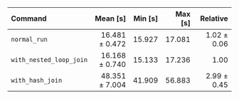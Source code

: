 | Command | Mean [s] | Min [s] | Max [s] | Relative |
|:---|---:|---:|---:|---:|
| `normal_run` | 16.481 ± 0.472 | 15.927 | 17.081 | 1.02 ± 0.06 |
| `with_nested_loop_join` | 16.168 ± 0.740 | 15.133 | 17.236 | 1.00 |
| `with_hash_join` | 48.351 ± 7.004 | 41.909 | 56.883 | 2.99 ± 0.45 |
